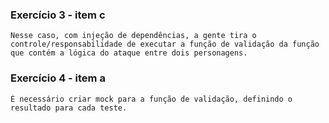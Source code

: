### Exercício 3 - item c
    Nesse caso, com injeção de dependências, a gente tira o controle/responsabilidade de executar a função de validação da função que contém a lógica do ataque entre dois personagens.

### Exercício 4 - item a

    É necessário criar mock para a função de validação, definindo o resultado para cada teste.